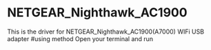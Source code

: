 # NETGEAR_Nighthawk_AC1900
This is the driver for NETGEAR_Nighthawk_AC1900(A7000) WIFi USB adapter
#using method
Open your terminal and run
